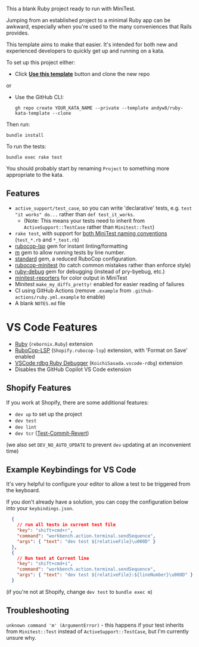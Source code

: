 This a blank Ruby project ready to run with MiniTest.

Jumping from an established project to a minimal Ruby app can be awkward, especially when you're used to the many conveniences that Rails provides.

This template aims to make that easier. It's intended for both new and experienced developers to quickly get up and running on a kata.

To set up this project either:

- Click [**Use this template**](https://github.com/andyw8/ruby-kata-template/generate) button and clone the new repo

or

- Use the GitHub CLI:

  ```
  gh repo create YOUR_KATA_NAME --private --template andyw8/ruby-kata-template --clone
  ```

Then run:

```
bundle install
```

To run the tests:

```
bundle exec rake test
```

You should probably start by renaming `Project` to something more appropriate to the kata.

## Features

- `active_support/test_case`, so you can write 'declarative' tests, e.g. `test "it works" do...` rather than `def test_it_works`.
  - (Note: This means your tests need to inherit from `ActiveSupport::TestCase` rather than `Minitest::Test`)
- `rake test`, with support for [both MiniTest naming conventions](https://minitest.rubystyle.guide/#file-naming) (`test_*.rb` and `*_test.rb`)
- [rubocop-lsp](https://rubygems.org/gems/rubocop-lsp) gem for instant linting/formatting
- [m](https://github.com/qrush/m) gem to allow running tests by line number.
- [standard](https://github.com/testdouble/standard) gem, a reduced RuboCop configuration.
- [rubocop-minitest](https://github.com/rubocop/rubocop-minitest) (to catch common mistakes rather than enforce style)
- [ruby-debug](https://github.com/ruby/debug) gem for debugging (instead of pry-byebug, etc.)
- [minitest-reporters](https://github.com/minitest-reporters/minitest-reporters) for color output in MiniTest
- Minitest `make_my_diffs_pretty!` enabled for easier reading of failures
- CI using GitHub Actions (remove `.example` from `.github-actions/ruby.yml.example` to enable)
- A blank `NOTES.md` file

# VS Code Features

- [Ruby](https://marketplace.visualstudio.com/items?itemName=rebornix.Ruby) (`rebornix.Ruby`) extension
- [RuboCop-LSP](https://marketplace.visualstudio.com/items?itemName=Shopify.rubocop-lsp) (`Shopify.rubocop-lsp`) extension, with 'Format on Save' enabled
- [VSCode rdbg Ruby Debugger](https://marketplace.visualstudio.com/items?itemName=KoichiSasada.vscode-rdbg) (`KoichiSasada.vscode-rdbg`) extension
- Disables the GitHub Copilot VS Code extension

## Shopify Features

If you work at Shopify, there are some additional features:

- `dev up` to set up the project
- `dev test`
- `dev lint`
- `dev tcr` ([Test-Commit-Revert](https://www.honeybadger.io/blog/ruby-tcr-test-commit-revert/))

(we also set `DEV_NO_AUTO_UPDATE` to prevent `dev` updating at an inconvenient time)

## Example Keybindings for VS Code

It's very helpful to configure your editor to allow a test to be triggered from the keyboard.

If you don't already have a solution, you can copy the configuration below into your `keybindings.json`.

```json
  {
    // run all tests in current test file
    "key": "shift+cmd+r",
    "command": "workbench.action.terminal.sendSequence",
    "args": { "text": "dev test ${relativeFile}\u000D" }
  },
  {
    // Run test at Current line
    "key": "shift+cmd+i",
    "command": "workbench.action.terminal.sendSequence",
    "args": { "text": "dev test ${relativeFile}:${lineNumber}\u000D" }
  }
```

(if you're not at Shopify, change `dev test` to `bundle exec m`)

## Troubleshooting

`unknown command 'm' (ArgumentError)` - this happens if your test inherits from `Minitest::Test` instead of
`ActiveSupport::TestCase`, but I'm currently unsure why.
